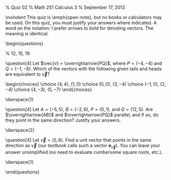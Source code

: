 % Quiz 02
% Math 251 Calculus 3
% September 17, 2013 

\noindent
This quiz is \emph{open-note}, but no books or calculators may be used. On this quiz, you must justify your answers where indicated. A word on the notation: I prefer arrows to bold for denoting vectors. The meaning is identical. 

\begin{questions} 

% 12, 15, 19

\question[4] Let $\vec{v} = \overrightarrow{PQ}$, where $P = (-4,-4)$ and $Q = (-1,-8)$. Which of the vectors with the following given tails and heads are equivalent to $\vec{v}$?

\begin{choices}
    \choice $(4, 4)$, $(1, 0)$
    \choice $(0,0)$, $(3, -4)$
    \choice $(-1,0)$, $(2,-4)$
    \choice $(4, -3)$, $(5, -7)$
\end{choices}

\dwrspace{1}

\question[4] Let $A = (-5, 5)$, $B = (-2, 6)$, $P = (0,1)$, and $Q = (12,5)$. Are $\overrightarrow{AB}$ and $\overrightarrow{PQ}$ parallel, and if so, do they point in the same direction? Justify your answers.

\dwrspace{2}

\question[4] Let $\vec{v} = \langle 5, 9 \rangle$. Find a unit vector that points in the same direction as $\vec{v}$ (our textbook calls such a vector $\mathbf{e}_{\vec{v}}$). You can leave your answer unsimplified (no need to evaluate cumbersome square roots, etc.).

\dwrspace{1}

\end{questions}
